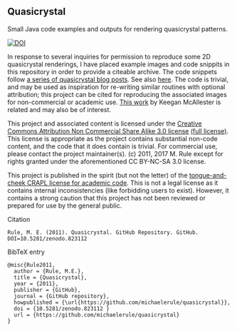 Quasicrystal
------------

Small Java code examples and outputs for rendering quasicrystal patterns. 

[![DOI](https://zenodo.org/badge/96306181.svg)](https://zenodo.org/badge/latestdoi/96306181)

In response to several inquiries for permission to reproduce some 2D quasicrystal renderings, I have placed example images and code snippits in this repository in order to provide a citeable archive. The code snippets follow [a series of quasicrystal blog posts](http://wealoneonearth.blogspot.co.uk/search/label/quasicrystal). See also [here](http://spacecollective.org/michaelerule/5810/Quasicrystal-Diffraction-Patterns). The code is  trivial, and may be used as inspiration for re-writing similar routines with optional attribution; this project can be cited for reproducing the associated images for non-commercial or academic use. [This work](http://mainisusuallyafunction.blogspot.co.uk/2011/10/quasicrystals-as-sums-of-waves-in-plane.html) by Keegan McAllester is related and may also be of interest.

This project and associated content is licensed under the [Creative Commons Attribution Non Commercial Share Alike 3.0 license](https://creativecommons.org/licenses/by-nc-sa/3.0/) [(full license)](https://creativecommons.org/licenses/by-nc-sa/3.0/legalcode). This license is appropriate as the project contains substantial non-code content, and the code that it does contain is trivial. For commercial use, please contact the project maintainer(s). (c) 2011, 2017 M. Rule except for rights granted under the aforementioned CC BY-NC-SA 3.0 license. 

This project is published in the spirit (but not the letter) of the [tongue-and-cheek CRAPL license for academic code](http://matt.might.net/articles/crapl/CRAPL-LICENSE.txt). This is not a legal license as it contains internal inconsistencies (like forbidding users to exist). However, it contains a strong caution that this project has not been reviewed or prepared for use by the general public. 

Citation

    Rule, M. E. (2011). Quasicrystal. GitHub Repository. GitHub. DOI=10.5281/zenodo.823112

BibTeX entry

    @misc{Rule2011,
      author = {Rule, M.E.},
      title = {Quasicrystal},
      year = {2011},
      publisher = {GitHub},
      journal = {GitHub repository},
      howpublished = {\url{https://github.com/michaelerule/quasicrystal}},
      doi = {10.5281/zenodo.823112 }
      url = {https://github.com/michaelerule/quasicrystal}
    }


